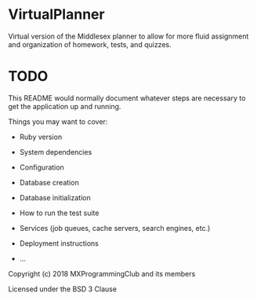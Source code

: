 # VirtualPlanner
Virtual version of the Middlesex planner to allow for more fluid assignment and organization of homework, tests, and quizzes.

# TODO

This README would normally document whatever steps are necessary to get the
application up and running.

Things you may want to cover:

* Ruby version

* System dependencies

* Configuration

* Database creation

* Database initialization

* How to run the test suite

* Services (job queues, cache servers, search engines, etc.)

* Deployment instructions

* ...

Copyright (c) 2018 MXProgrammingClub and its members

Licensed under the BSD 3 Clause
